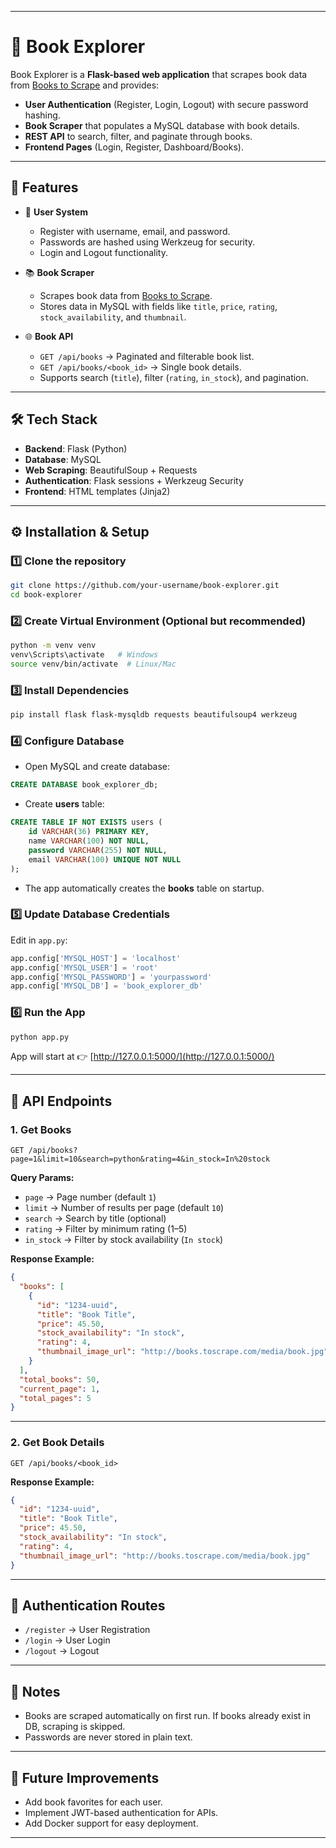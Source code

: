 
---

# 📘 Book Explorer

Book Explorer is a **Flask-based web application** that scrapes book data from [Books to Scrape](http://books.toscrape.com/) and provides:

* **User Authentication** (Register, Login, Logout) with secure password hashing.
* **Book Scraper** that populates a MySQL database with book details.
* **REST API** to search, filter, and paginate through books.
* **Frontend Pages** (Login, Register, Dashboard/Books).

---

## 🚀 Features

* 🔐 **User System**

  * Register with username, email, and password.
  * Passwords are hashed using Werkzeug for security.
  * Login and Logout functionality.

* 📚 **Book Scraper**

  * Scrapes book data from [Books to Scrape](http://books.toscrape.com/).
  * Stores data in MySQL with fields like `title`, `price`, `rating`, `stock_availability`, and `thumbnail`.

* 🌐 **Book API**

  * `GET /api/books` → Paginated and filterable book list.
  * `GET /api/books/<book_id>` → Single book details.
  * Supports search (`title`), filter (`rating`, `in_stock`), and pagination.

---

## 🛠️ Tech Stack

* **Backend**: Flask (Python)
* **Database**: MySQL
* **Web Scraping**: BeautifulSoup + Requests
* **Authentication**: Flask sessions + Werkzeug Security
* **Frontend**: HTML templates (Jinja2)

---

## ⚙️ Installation & Setup

### 1️⃣ Clone the repository

```bash
git clone https://github.com/your-username/book-explorer.git
cd book-explorer
```

### 2️⃣ Create Virtual Environment (Optional but recommended)

```bash
python -m venv venv
venv\Scripts\activate   # Windows
source venv/bin/activate  # Linux/Mac
```

### 3️⃣ Install Dependencies

```bash
pip install flask flask-mysqldb requests beautifulsoup4 werkzeug
```

### 4️⃣ Configure Database

* Open MySQL and create database:

```sql
CREATE DATABASE book_explorer_db;
```

* Create **users** table:

```sql
CREATE TABLE IF NOT EXISTS users (
    id VARCHAR(36) PRIMARY KEY,
    name VARCHAR(100) NOT NULL,
    password VARCHAR(255) NOT NULL,
    email VARCHAR(100) UNIQUE NOT NULL
);
```

* The app automatically creates the **books** table on startup.

### 5️⃣ Update Database Credentials

Edit in `app.py`:

```python
app.config['MYSQL_HOST'] = 'localhost'
app.config['MYSQL_USER'] = 'root'
app.config['MYSQL_PASSWORD'] = 'yourpassword'
app.config['MYSQL_DB'] = 'book_explorer_db'
```

### 6️⃣ Run the App

```bash
python app.py
```

App will start at 👉 [http://127.0.0.1:5000/](http://127.0.0.1:5000/)

---

## 🔑 API Endpoints

### 1. Get Books

```http
GET /api/books?page=1&limit=10&search=python&rating=4&in_stock=In%20stock
```

**Query Params:**

* `page` → Page number (default `1`)
* `limit` → Number of results per page (default `10`)
* `search` → Search by title (optional)
* `rating` → Filter by minimum rating (1–5)
* `in_stock` → Filter by stock availability (`In stock`)

**Response Example:**

```json
{
  "books": [
    {
      "id": "1234-uuid",
      "title": "Book Title",
      "price": 45.50,
      "stock_availability": "In stock",
      "rating": 4,
      "thumbnail_image_url": "http://books.toscrape.com/media/book.jpg"
    }
  ],
  "total_books": 50,
  "current_page": 1,
  "total_pages": 5
}
```

---

### 2. Get Book Details

```http
GET /api/books/<book_id>
```

**Response Example:**

```json
{
  "id": "1234-uuid",
  "title": "Book Title",
  "price": 45.50,
  "stock_availability": "In stock",
  "rating": 4,
  "thumbnail_image_url": "http://books.toscrape.com/media/book.jpg"
}
```

---

## 👤 Authentication Routes

* `/register` → User Registration
* `/login` → User Login
* `/logout` → Logout

---

## 📝 Notes

* Books are scraped automatically on first run. If books already exist in DB, scraping is skipped.
* Passwords are never stored in plain text.

---

## 📌 Future Improvements

* Add book favorites for each user.
* Implement JWT-based authentication for APIs.
* Add Docker support for easy deployment.

---

